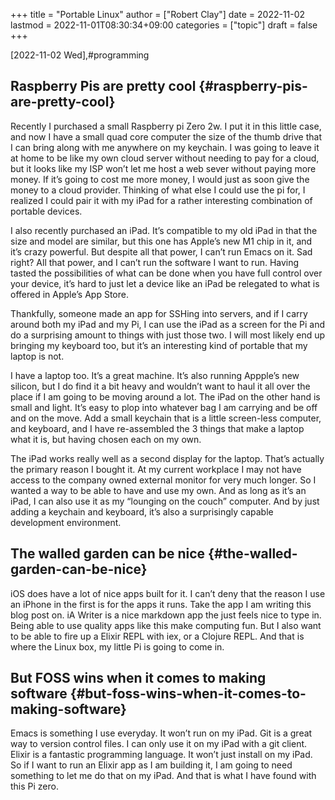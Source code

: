 +++
title = "Portable Linux"
author = ["Robert Clay"]
date = 2022-11-02
lastmod = 2022-11-01T08:30:34+09:00
categories = ["topic"]
draft = false
+++

<span class="timestamp-wrapper"><span class="timestamp">[2022-11-02 Wed]</span></span>,#programming


## Raspberry Pis are pretty cool {#raspberry-pis-are-pretty-cool}

Recently I purchased a small Raspberry pi Zero 2w. I put it in this little case, and now I have a small quad core computer the size of the thumb drive that I can bring along with me anywhere on my keychain. I was going to leave it at home to be like my own cloud server without needing to pay for a cloud, but it looks like my ISP won’t let me host a web sever without paying more money. If it’s going to cost me more money, I would just as soon give the money to a cloud provider. Thinking of what else I could use the pi for, I realized I could pair it with my iPad for a rather interesting combination of portable devices.

I also recently purchased an iPad. It’s compatible to my old iPad in that the size and model are similar, but this one has Apple’s new M1 chip in it, and it’s crazy powerful. But despite all that power, I can’t run Emacs on it. Sad right? All that power, and I can’t run the software I want to run. Having tasted the possibilities of what can be done when you have full control over your device, it’s hard to just let a device like an iPad be relegated to what is offered in Apple’s App Store. 

Thankfully, someone made an app for SSHing into servers, and if I carry around both my iPad and my Pi, I can use the iPad as a screen for the Pi and do a surprising amount to things with just those two. I will most likely end up bringing my keyboard too, but it’s an interesting kind of portable that my laptop is not.

I have a laptop too. It’s a great machine. It’s also running Appple’s new silicon, but I do find it a bit heavy and wouldn’t want to haul it all over the place if I am going to be moving around a lot. The iPad on the other hand is small and light. It’s easy to plop into whatever bag I am carrying and be off and on the move. Add a small keychain that is a little screen-less computer, and keyboard, and I have re-assembled the 3 things that make a laptop what it is, but having chosen each on my own.

The iPad works really well as a second display for the laptop. That’s actually the primary reason I bought it. At my current workplace I may not have access to the company owned external monitor for very much longer. So I wanted a way to be able to have and use my own. And as long as it’s an iPad, I can also use it as my “lounging on the couch” computer. And by just adding a keychain and keyboard, it’s also a surprisingly capable development environment. 

## The walled garden can be nice {#the-walled-garden-can-be-nice}

iOS does have a lot of nice apps built for it. I can’t deny that the reason I use an iPhone in the first is for the apps it runs. Take the app I am writing this blog post on. iA Writer is a nice markdown app the just feels nice to type in. Being able to use quality apps like this make computing fun. But I also want to be able to fire up a Elixir REPL with iex, or a Clojure REPL. And that is where the Linux box, my little Pi is going to come in.

## But FOSS wins when it comes to making software {#but-foss-wins-when-it-comes-to-making-software}

Emacs is something I use everyday. It won’t run on my iPad. Git is a great way to version control files. I can only use it on my iPad with a git client. Elixir is a fantastic programming language. It won’t just install on my iPad. So if I want to run an Elixir app as I am building it, I am going to need something to let me do that on my iPad. And that is what I have found with this Pi zero.